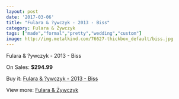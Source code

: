 ```yaml
---
layout: post
date: '2017-03-06'
title: "Fulara & ?ywczyk - 2013 - Biss"
category: Fulara & Żywczyk
tags: ["made","formal","pretty","wedding","custom"]
image: http://img.metalkind.com/76627-thickbox_default/biss.jpg
---
```

Fulara & ?ywczyk - 2013 - Biss

On Sales: **$294.99**
<a href="https://www.metalkind.com/en/fulara-ywczyk/1696-biss.html"><amp-img layout="responsive" width="600" height="600" src="//img.metalkind.com/76627-thickbox_default/biss.jpg" alt="Fulara & ?ywczyk - 2013 - Biss 0" /></a>
<a href="https://www.metalkind.com/en/fulara-ywczyk/1696-biss.html"><amp-img layout="responsive" width="600" height="600" src="//img.metalkind.com/76628-thickbox_default/biss.jpg" alt="Fulara & ?ywczyk - 2013 - Biss 1" /></a>
<a href="https://www.metalkind.com/en/fulara-ywczyk/1696-biss.html"><amp-img layout="responsive" width="600" height="600" src="//img.metalkind.com/76629-thickbox_default/biss.jpg" alt="Fulara & ?ywczyk - 2013 - Biss 2" /></a>
<a href="https://www.metalkind.com/en/fulara-ywczyk/1696-biss.html"><amp-img layout="responsive" width="600" height="600" src="//img.metalkind.com/76630-thickbox_default/biss.jpg" alt="Fulara & ?ywczyk - 2013 - Biss 3" /></a>

Buy it: [Fulara & ?ywczyk - 2013 - Biss](https://www.metalkind.com/en/fulara-ywczyk/1696-biss.html "Fulara & ?ywczyk - 2013 - Biss")

View more: [Fulara & Żywczyk](https://www.metalkind.com/en/50-fulara--ywczyk "Fulara & Żywczyk")
